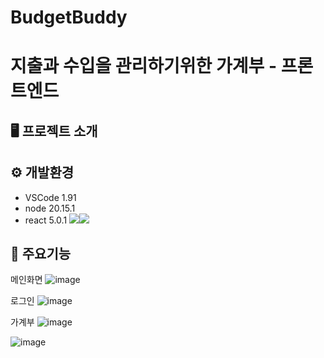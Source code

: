 # BudgetBuddy
지출과 수입을 관리하기위한 가계부 - 프론트엔드
======================================

🖥️ 프로젝트 소개
-------------


⚙️ 개발환경
-------------
  - VSCode 1.91
  - node 20.15.1
  - react 5.0.1
<img src="https://img.shields.io/badge/JavaScript-F7DF1E?style=for-the-badge&logo=JavaScript&logoColor=white"/><img src="https://img.shields.io/badge/React-20232A?style=for-the-badge&logo=react&logoColor=61DAFB"/>



📌 주요기능
-------------
메인화면
![image](https://github.com/user-attachments/assets/61401386-b2a7-4436-abb2-58d97d4c28c3)


로그인
![image](https://github.com/user-attachments/assets/43bce343-76fa-4656-a5c3-19234ccee01c)


가계부
![image](https://github.com/user-attachments/assets/9ea645fb-4720-4306-ba70-f959ce2ef2d5)


![image](https://github.com/user-attachments/assets/8db27f74-5ba9-489f-8dfb-d6eb3b1790dd)

